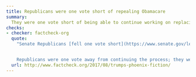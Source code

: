 ```yaml
---
title: Republicans were one vote short of repealing Obamacare
summary:
  They were one vote short of being able to continue working on replacing Obamacare, not actually replacing it.
checks:
- checker: factcheck-org
  quote:
    "Senate Republicans [fell one vote short](https://www.senate.gov/legislative/LIS/roll_call_lists/roll_call_vote_cfm.cfm?congress=115&session=1&vote=00179) of passing a bill that was seen as a placeholder — the so-called “skinny repeal” option, which could have then enabled the Senate and House to work on a final bill in a conference committee. In introducing the “skinny repeal” on July 27, Senate Majority Leader Mitch McConnell [said](https://www.congress.gov/crec/2017/07/27/CREC-2017-07-27-pt1-PgS4389.pdf): “Passing this legislation will allow us to work with our colleagues in the House toward a final bill that could go to the president, repeal Obamacare, and undo its damage.”


    Republicans were one vote away from continuing the process; they weren’t “one vote away from repealing” the law, as Trump claimed."
  url: http://www.factcheck.org/2017/08/trumps-phoenix-fiction/
---
```

